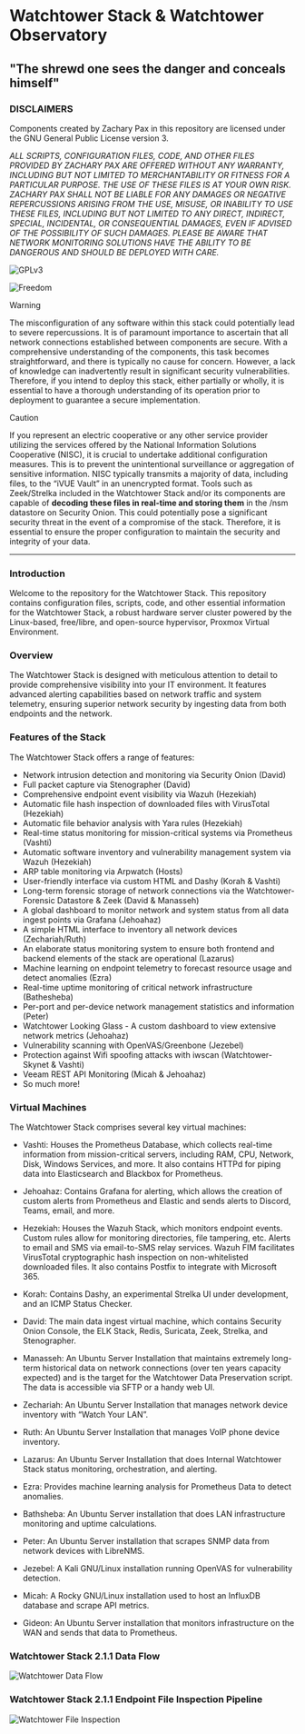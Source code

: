 # Watchtower Stack & Watchtower Observatory
## "The shrewd one sees the danger and conceals himself"

### DISCLAIMERS
Components created by Zachary Pax in this repository are licensed under the GNU General Public License version 3.

*ALL SCRIPTS, CONFIGURATION FILES, CODE, AND OTHER FILES PROVIDED BY ZACHARY PAX ARE OFFERED WITHOUT ANY WARRANTY, INCLUDING BUT NOT LIMITED TO MERCHANTABILITY OR FITNESS FOR A PARTICULAR PURPOSE. THE USE OF THESE FILES IS AT YOUR OWN RISK. ZACHARY PAX SHALL NOT BE LIABLE FOR ANY DAMAGES OR NEGATIVE REPERCUSSIONS ARISING FROM THE USE, MISUSE, OR INABILITY TO USE THESE FILES, INCLUDING BUT NOT LIMITED TO ANY DIRECT, INDIRECT, SPECIAL, INCIDENTAL, OR CONSEQUENTIAL DAMAGES, EVEN IF ADVISED OF THE POSSIBILITY OF SUCH DAMAGES. PLEASE BE AWARE THAT NETWORK MONITORING SOLUTIONS HAVE THE ABILITY TO BE DANGEROUS AND SHOULD BE DEPLOYED WITH CARE.*

![GPLv3](https://www.gnu.org/graphics/gplv3-with-text-136x68.png)

![Freedom](https://static.fsf.org/nosvn/appeal2023/fall/banner.png)

> [!WARNING]
> The misconfiguration of any software within this stack could potentially lead to severe repercussions. It is of paramount importance to ascertain that all network connections established between components are secure. With a comprehensive understanding of the components, this task becomes straightforward, and there is typically no cause for concern. However, a lack of knowledge can inadvertently result in significant security vulnerabilities. Therefore, if you intend to deploy this stack, either partially or wholly, it is essential to have a thorough understanding of its operation prior to deployment to guarantee a secure implementation.

> [!CAUTION]
> If you represent an electric cooperative or any other service provider utilizing the services offered by the National Information Solutions Cooperative (NISC), it is crucial to undertake additional configuration measures. This is to prevent the unintentional surveillance or aggregation of sensitive information. NISC typically transmits a majority of data, including files, to the “iVUE Vault” in an unencrypted format. Tools such as Zeek/Strelka included in the Watchtower Stack and/or its components are capable of **decoding these files in real-time and storing them** in the /nsm datastore on Security Onion. This could potentially pose a significant security threat in the event of a compromise of the stack. Therefore, it is essential to ensure the proper configuration to maintain the security and integrity of your data.

---
### Introduction

Welcome to the repository for the Watchtower Stack. This repository contains configuration files, scripts, code, and other essential information for the Watchtower Stack, a robust hardware server cluster powered by the Linux-based, free/libre, and open-source hypervisor, Proxmox Virtual Environment.

### Overview

The Watchtower Stack is designed with meticulous attention to detail to provide comprehensive visibility into your IT environment. It features advanced alerting capabilities based on network traffic and system telemetry, ensuring superior network security by ingesting data from both endpoints and the network.

### Features of the Stack

The Watchtower Stack offers a range of features:

  -  Network intrusion detection and monitoring via Security Onion (David)
  -  Full packet capture via Stenographer (David)
  -  Comprehensive endpoint event visibility via Wazuh (Hezekiah)
  -  Automatic file hash inspection of downloaded files with VirusTotal (Hezekiah)
  -  Automatic file behavior analysis with Yara rules (Hezekiah)
  -  Real-time status monitoring for mission-critical systems via Prometheus (Vashti)
  -  Automatic software inventory and vulnerability management system via Wazuh (Hezekiah)
  -  ARP table monitoring via Arpwatch (Hosts)
  -  User-friendly interface via custom HTML and Dashy (Korah & Vashti)
  -  Long-term forensic storage of network connections via the Watchtower-Forensic Datastore & Zeek (David & Manasseh)
  -  A global dashboard to monitor network and system status from all data ingest points via Grafana (Jehoahaz)
  -  A simple HTML interface to inventory all network devices (Zechariah/Ruth)
  -  An elaborate status monitoring system to ensure both frontend and backend elements of the stack are operational (Lazarus)
  -  Machine learning on endpoint telemetry to forecast resource usage and detect anomalies (Ezra)
  -  Real-time uptime monitoring of critical network infrastructure (Bathesheba)
  -  Per-port and per-device network management statistics and information (Peter)
  -  Watchtower Looking Glass - A custom dashboard to view extensive network metrics (Jehoahaz)
  -  Vulnerability scanning with OpenVAS/Greenbone (Jezebel)
  -  Protection against Wifi spoofing attacks with iwscan (Watchtower-Skynet & Vashti)
  -  Veeam REST API Monitoring (Micah & Jehoahaz)
  -  So much more!

### Virtual Machines

The Watchtower Stack comprises several key virtual machines:

   - Vashti: Houses the Prometheus Database, which collects real-time information from mission-critical servers, including RAM, CPU, Network, Disk, Windows Services, and more. It also contains HTTPd for piping data into Elasticsearch and Blackbox for Prometheus.
     
   - Jehoahaz: Contains Grafana for alerting, which allows the creation of custom alerts from Prometheus and Elastic and sends alerts to Discord, Teams, email, and more.
     
   - Hezekiah: Houses the Wazuh Stack, which monitors endpoint events. Custom rules allow for monitoring directories, file tampering, etc. Alerts to email and SMS via email-to-SMS relay services. Wazuh FIM facilitates VirusTotal cryptographic hash inspection on non-whitelisted downloaded files. It also contains Postfix to integrate with Microsoft 365.
     
   - Korah: Contains Dashy, an experimental Strelka UI under development, and an ICMP Status Checker.
     
   - David: The main data ingest virtual machine, which contains Security Onion Console, the ELK Stack, Redis, Suricata, Zeek, Strelka, and Stenographer.
     
   - Manasseh: An Ubuntu Server Installation that maintains extremely long-term historical data on network connections (over ten years capacity expected) and is the target for the Watchtower Data Preservation script. The data is accessible via SFTP or a handy web UI.
     
   - Zechariah: An Ubuntu Server Installation that manages network device inventory with “Watch Your LAN”.

   - Ruth: An Ubuntu Server Installation that manages VoIP phone device inventory.

   - Lazarus: An Ubuntu Server Installation that does Internal Watchtower Stack status monitoring, orchestration, and alerting.
     
   - Ezra: Provides machine learning analysis for Prometheus Data to detect anomalies.
     
   - Bathsheba: An Ubuntu Server installation that does LAN infrastructure monitoring and uptime calculations.

   - Peter: An Ubuntu Server installation that scrapes SNMP data from network devices with LibreNMS.

   - Jezebel: A Kali GNU/Linux installation running OpenVAS for vulnerability detection.

   - Micah: A Rocky GNU/Linux installation used to host an InfluxDB database and scrape API metrics.

   - Gideon: An Ubuntu Server installation that monitors infrastructure on the WAN and sends that data to Prometheus.


### Watchtower Stack 2.1.1 Data Flow

![Watchtower Data Flow](https://i.imgur.com/8f20oPn.png)

### Watchtower Stack 2.1.1 Endpoint File Inspection Pipeline

![Watchtower File Inspection](https://i.imgur.com/wTLnaOW.png)
